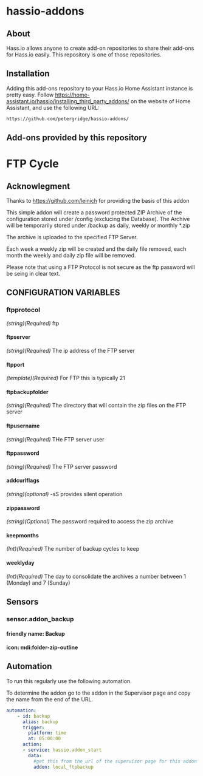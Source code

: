 # hassio-addons

## About

Hass.io allows anyone to create add-on repositories to share their add-ons for
Hass.io easily. This repository is one of those repositories.


## Installation

Adding this add-ons repository to your Hass.io Home Assistant instance is
pretty easy. Follow https://home-assistant.io/hassio/installing_third_party_addons/ on the
website of Home Assistant, and use the following URL:

```txt
https://github.com/petergridge/hassio-addons/
```

## Add-ons provided by this repository

# FTP Cycle

## Acknowlegment
Thanks to https://github.com/leinich for providing the basis of this addon

This simple addon will create a password protected ZIP Archive of the configuration stored under /config (exclucing the Database).
The Archive will be temporarily stored under /backup as daily, weekly or monthly *.zip

The archive is uploaded to the specified FTP Server.

Each week a weekly zip will be created and the daily file removed, each month the weekly and daily zip file will be removed.

Please note that using a FTP Protocol is not secure as the ftp password will be seing in clear text.

## CONFIGURATION VARIABLES

### ftpprotocol
*(string)(Required)* ftp
#### ftpserver
*(string)(Required)* The ip address of the FTP server
#### ftpport
*(template)(Required)* For FTP this is typically 21
#### ftpbackupfolder
*(string)(Required)* The directory that will contain the zip files on the FTP server
#### ftpusername 
*(string)(Required)* THe FTP server user
#### ftppassword
*(string)(Required)* The FTP server password
#### addcurlflags
*(string)(optional)* -sS provides silent operation
#### zippassword
*(string)(Optional)* The password required to access the zip archive
#### keepmonths 
*(Int)(Required)* The number of backup cycles to keep
#### weeklyday
*(Int)(Required)* The day to consolidate the archives a number between 1 (Monday) and 7 (Sunday)

## Sensors

### sensor.addon_backup
#### friendly name: Backup
#### icon: mdi:folder-zip-outline

## Automation

To run this regularly use the following automation.

To determine the addon go to the addon in the Supervisor page and copy the name from the end of the URL.

```yaml
automation:
    - id: backup
      alias: backup
      trigger:
        platform: time
        at: 05:00:00
      action:
      - service: hassio.addon_start
        data:
          #get this from the url of the supervisor page for this addon
          addon: local_ftpbackup
```
